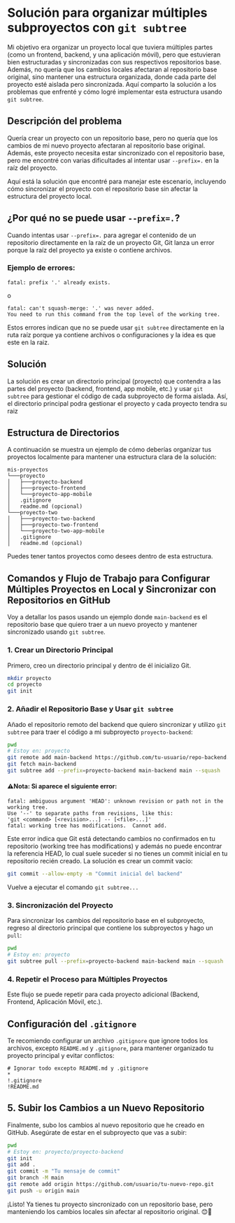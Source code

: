 
# Solución para organizar múltiples subproyectos con `git subtree`  

Mi objetivo era organizar un proyecto local que tuviera múltiples partes (como un frontend, backend, y una aplicación móvil), pero que estuvieran bien estructuradas y sincronizadas con sus respectivos repositorios base. Además, no quería que los cambios locales afectaran al repositorio base original, sino mantener una estructura organizada, donde cada parte del proyecto esté aislada pero sincronizada. Aquí comparto la solución a los problemas que enfrenté y cómo logré implementar esta estructura usando `git subtree`.

## Descripción del problema

Quería crear un proyecto con un repositorio base, pero no quería que los cambios de mi nuevo proyecto afectaran al repositorio base original. Además, este proyecto necesita estar sincronizado con el repositorio base, pero me encontré con varias dificultades al intentar usar `--prefix=.` en la raíz del proyecto.

Aquí está la solución que encontré para manejar este escenario, incluyendo cómo sincronizar el proyecto con el repositorio base sin afectar la estructura del proyecto local.

## ¿Por qué no se puede usar `--prefix=.`?

Cuando intentas usar `--prefix=.` para agregar el contenido de un repositorio directamente en la raíz de un proyecto Git, Git lanza un error porque la raíz del proyecto ya existe o contiene archivos.

### Ejemplo de errores:

```
fatal: prefix '.' already exists.
```
o
```
fatal: can't squash-merge: '.' was never added.
You need to run this command from the top level of the working tree.
```

Estos errores indican que no se puede usar `git subtree` directamente en la ruta raíz porque ya contiene archivos o configuraciones y la idea es que este en la raiz.

## Solución

La solución es crear un directorio principal (proyecto) que contendra a las partes del proyecto (backend, frontend, app mobile, etc.) y usar `git subtree` para gestionar el código de cada subproyecto de forma aislada. Así, el directorio principal podra gestionar el proyecto y cada proyecto tendra su raiz

## Estructura de Directorios

A continuación se muestra un ejemplo de cómo deberías organizar tus proyectos localmente para mantener una estructura clara de la solución:

```
mis-proyectos
└───proyecto
│   ├───proyecto-backend
│   ├───proyecto-frontend
│   └───proyecto-app-mobile
│   .gitignore
│   readme.md (opcional)
└───proyecto-two
│   ├───proyecto-two-backend
│   ├───proyecto-two-frontend
│   └───proyecto-two-app-mobile
│   .gitignore
│   readme.md (opcional)
```

Puedes tener tantos proyectos como desees dentro de esta estructura.

## Comandos y Flujo de Trabajo para Configurar Múltiples Proyectos en Local y Sincronizar con Repositorios en GitHub

Voy a detallar los pasos usando un ejemplo donde `main-backend` es el repositorio base que quiero traer a un nuevo proyecto y mantener sincronizado usando `git subtree`.

### 1. Crear un Directorio Principal

Primero, creo un directorio principal y dentro de él inicializo Git.

```bash
mkdir proyecto
cd proyecto
git init
```

### 2. Añadir el Repositorio Base y Usar `git subtree`

Añado el repositorio remoto del backend que quiero sincronizar y utilizo `git subtree` para traer el código a mi subproyecto `proyecto-backend`:

```bash
pwd 
# Estoy en: proyecto
git remote add main-backend https://github.com/tu-usuario/repo-backend.git
git fetch main-backend
git subtree add --prefix=proyecto-backend main-backend main --squash
```

#### ⚠️Nota: Si aparece el siguiente error:

```
fatal: ambiguous argument 'HEAD': unknown revision or path not in the working tree.
Use '--' to separate paths from revisions, like this:
'git <command> [<revision>...] -- [<file>...]'
fatal: working tree has modifications.  Cannot add.
```

Este error indica que Git está detectando cambios no confirmados en tu repositorio (working tree has modifications) y además no puede encontrar la referencia HEAD, lo cual suele suceder si no tienes un commit inicial en tu repositorio recién creado. La solución es crear un commit vacío:

```bash
git commit --allow-empty -m "Commit inicial del backend"
```

Vuelve a ejecutar el comando `git subtree...`

### 3. Sincronización del Proyecto

Para sincronizar los cambios del repositorio base en el subproyecto, regreso al directorio principal que contiene los subproyectos y hago un `pull`:

```bash
pwd
# Estoy en: proyecto
git subtree pull --prefix=proyecto-backend main-backend main --squash
```

### 4. Repetir el Proceso para Múltiples Proyectos

Este flujo se puede repetir para cada proyecto adicional (Backend, Frontend, Aplicación Móvil, etc.).

## Configuración del `.gitignore`

Te recomiendo configurar un archivo `.gitignore` que ignore todos los archivos, excepto `README.md` y `.gitignore`, para mantener organizado tu proyecto principal y evitar conflictos:

```gitignore
# Ignorar todo excepto README.md y .gitignore
*
!.gitignore
!README.md
```

## 5. Subir los Cambios a un Nuevo Repositorio

Finalmente, subo los cambios al nuevo repositorio que he creado en GitHub. Asegúrate de estar en el subproyecto que vas a subir:

```bash
pwd
# Estoy en: proyecto/proyecto-backend
git init
git add .
git commit -m "Tu mensaje de commit"
git branch -M main
git remote add origin https://github.com/usuario/tu-nuevo-repo.git
git push -u origin main
```

¡Listo! Ya tienes tu proyecto sincronizado con un repositorio base, pero manteniendo los cambios locales sin afectar al repositorio original. 😊🙌
